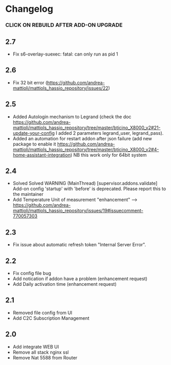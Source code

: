 # Changelog
### CLICK ON REBUILD AFTER ADD-ON UPGRADE

## 2.7
- Fix s6-overlay-suexec: fatal: can only run as pid 1
## 2.6
- Fix 32 bit error (https://github.com/andrea-mattioli/mattiols_hassio_repository/issues/22)
## 2.5
- Added Autologin mechanism to Legrand (check the doc https://github.com/andrea-mattioli/mattiols_hassio_repository/tree/master/bticino_X8000_v2#21-update-your-config I added 2 parameters legrand_user, legrand_pass).
- Added an automation for restart addon after json failure (add new package to enable it https://github.com/andrea-mattioli/mattiols_hassio_repository/tree/master/bticino_X8000_v2#4-home-assistant-integration)
NB this work only for 64bit system
## 2.4
- Solved Solved WARNING (MainThread) [supervisor.addons.validate] Add-on config 'startup' with 'before' is deprecated. Please report this to the maintainer
- Add Temperature Unit of measurement "enhancement" --> https://github.com/andrea-mattioli/mattiols_hassio_repository/issues/19#issuecomment-770057303
## 2.3
- Fix issue about automatic refresh token "Internal Server Error".

## 2.2
- Fix config file bug
- Add notication if addon have a problem (enhancement request)
- Add Daily activation time (enhancement request)

## 2.1
- Removed file config from UI
- Add C2C Subscription Management 

## 2.0
- Add integrate WEB UI
- Remove all stack nginx ssl 
- Remove Nat 5588 from Router
